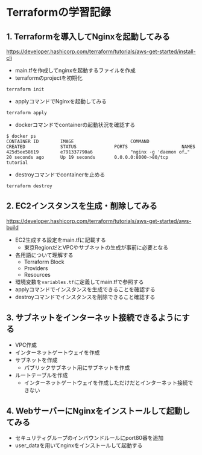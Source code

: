 # Terraformの学習記録

## 1. Terraformを導入してNginxを起動してみる
https://developer.hashicorp.com/terraform/tutorials/aws-get-started/install-cli
- main.tfを作成してnginxを起動するファイルを作成
- terraformのprojectを初期化
```
terraform init
```
- applyコマンドでNginxを起動してみる
```
terraform apply
```
- dockerコマンドでcontainerの起動状況を確認する
```
$ docker ps
CONTAINER ID        IMAGE                     COMMAND                  CREATED             STATUS              PORTS                    NAMES
425d5ee58619        e791337790a6              "nginx -g 'daemon of…"   20 seconds ago      Up 19 seconds       0.0.0.0:8000->80/tcp     tutorial
```
- destroyコマンドでcontainerを止める
```
terraform destroy
```

## 2. EC2インスタンスを生成・削除してみる
https://developer.hashicorp.com/terraform/tutorials/aws-get-started/aws-build
- EC2生成する設定をmain.tfに記載する
  - 東京RegionだとVPCやサブネットの生成が事前に必要となる
- 各用語について理解する
  - Terraform Block
  - Providers
  - Resources
- 環境変数を`variables.tf`に定義してmain.tfで参照する
- applyコマンドでインスタンスを生成できることを確認する
- destroyコマンドでインスタンスを削除できること確認する

## 3. サブネットをインターネット接続できるようにする
- VPC作成
- インターネットゲートウェイを作成
- サブネットを作成
  - パブリックサブネット用にサブネットを作成
- ルートテーブルを作成
  - インターネットゲートウェイを作成しただけだとインターネット接続できない

## 4. WebサーバーにNginxをインストールして起動してみる
- セキュリティグループのインバウンドルールにport80番を追加
- user_dataを用いてnginxをインストールして起動する